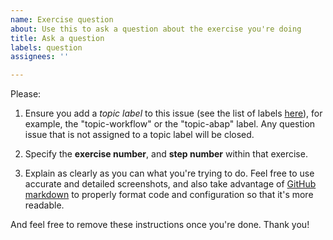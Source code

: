 ```yaml
---
name: Exercise question
about: Use this to ask a question about the exercise you're doing
title: Ask a question
labels: question
assignees: ''

---
```


Please: 

1. Ensure you add a *topic label* to this issue (see the list of labels [here](https://github.com/SAP-samples/sap-devtoberfest-2020/labels)), for example, the "topic-workflow" or the "topic-abap" label. Any question issue that is not assigned to a topic label will be closed.

2. Specify the **exercise number**, and **step number** within that exercise.

3. Explain as clearly as you can what you're trying to do. Feel free to use accurate and detailed screenshots, and also take advantage of [GitHub markdown](https://docs.github.com/en/github/writing-on-github/basic-writing-and-formatting-syntax) to properly format code and configuration so that it's more readable. 

And feel free to remove these instructions once you're done. Thank you!
